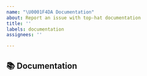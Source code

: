 ```yaml
---
name: "\U0001F4DA Documentation"
about: Report an issue with top-hat documentation
title: ''
labels: documentation
assignees: ''

---
```


## 📚 Documentation
<!-- A clear and concise description of the documentation that needs to be created/updated -->
